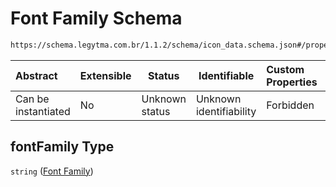 # Font Family Schema

```txt
https://schema.legytma.com.br/1.1.2/schema/icon_data.schema.json#/properties/fontFamily
```




| Abstract            | Extensible | Status         | Identifiable            | Custom Properties | Additional Properties | Access Restrictions | Defined In                                                                        |
| :------------------ | ---------- | -------------- | ----------------------- | :---------------- | --------------------- | ------------------- | --------------------------------------------------------------------------------- |
| Can be instantiated | No         | Unknown status | Unknown identifiability | Forbidden         | Allowed               | none                | [icon_data.schema.json\*](../schema/icon_data.schema.json) |

## fontFamily Type

`string` ([Font Family](icon_data-properties-font-family.md))

